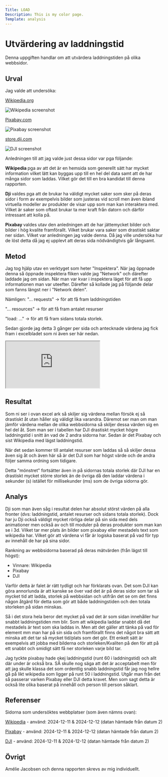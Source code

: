 ```yaml
---
Title: LOAD
Description: This is my color page.
Template: analysis
---
```


Utvärdering av laddningstid
=======================

Denna uppgiften handlar om att utvärdera laddningstiden
på olika webbsidor.

Urval
-----------------------

Jag valde att undersöka:

<a href="https://sv.wikipedia.org/wiki/Portal:Huvudsida" class="webchoices" >Wikipedia.org</a>

<img class="screenshotimage" src="%base_url%/image/screenshotWikipedia.png" alt="Wikipedia screenshot">


<a href="https://pixabay.com/sv/" class="webchoices" > Pixabay.com </a>

<img class="screenshotimage" src="%base_url%/image/screenshotPixabay.png" alt="Pixabay screenshot">


<a href="https://store.dji.com/se?utm_source=google&utm_medium=cpc&gad_source=1&gclid=CjwKCAiAjeW6BhBAEiwAdKltMnCxzFo3uLm-a3oe0E6QJrw0e8mAj8bK7Cav_oQqJ2LAqrDGWXqZ-hoCJ48QAvD_BwE" class="webchoices" >store.dji.com</a>


<img class="screenshotimage" src="%base_url%/image/screenshotDji.png" alt="DJI screenshot">

Anledningen till att jag valde just dessa sidor var pga följande:

<b> Wikipedia </b> pga av att det är en hemsida som generellt sätt har mycket information vilket lätt kan byggas upp till en hel del data samt att de har många sidor som laddas. Vilket gör det till en bra kandidat till denna rapporten. 

<b> Dji </b> valdes pga att de brukar ha väldigt mycket saker som sker på deras sidor i form av exempelvis bilder som justeras vid scroll men även ibland virtuella modeller av produkter de visar upp som man kan interaktera med. Vilket är saker som oftast brukar ta mer kraft från datorn och därför intressant att kolla på. 

<b> Pixabay </b> valdes utav den anledningen att de har jättemycket bilder och bilder i hög kvalite framförallt. Vilket brukar vara saker som drastiskt saktar ner sidan. Vilket var anledningen jag valde denna. Då jag ville undersöka hur de löst detta då jag ej upplevt att deras sida nödvändigtvis går långsamt. 


Metod
-----------------------

Jag tog hjälp utav en verktyget som heter "Inspektera". När jag öppnade denna så öppnade inspektera fliken valde jag "Network" och därefter laddade jag om sidan. När man var kvar i inspektera läget för att få upp informationen man var uteefter. Därefter så kollade jag på följande delar som fanns längst ner i "Network delen". 

Nämligen: 
"... requests" -> för att få fram laddningstiden

"... resources" -> för att få fram antalet resurser

"load: ..." -> för att få fram sidans totala storlek.

Sedan gjorde jag detta 3 gånger per sida och antecknade värdena jag fick fram i excelbladet som ni även ser här nedan. 


<iframe class="excel" src="https://docs.google.com/spreadsheets/d/e/2PACX-1vSAGT_-rrPjhN3SVC04m2Bykg5S3icUsD2TAfrpG8UvGLufm0KPiK2KXds5it7lxj2Fu-KjqHEH42bM/pubhtml?widget=true&amp;headers=false"></iframe>

Resultat
-----------------------

Som ni ser i ovan excel ark så skiljer sig värdena mellan försök ej så drastiskt åt utan håller sig väldigt lika varandra. Däremot ser man om man jämför värdena mellan de olika webbsidorna så skiljer dessa värden sig en hel del åt. Som man ser i tabellen har DJI drastiskt mycket högre laddningstid i snitt än vad de 2 andra sidorna har. Sedan är det Pixabay och sist Wikipedia med lägst laddningstid. 

När det sedan kommer till antalet resurser som laddas så så skiljer dessa även sig åt och även här så är det DJI som har högst värde och de andra följer samma ordning som tidigare. 

Detta "mönstret" fortsätter även in på sidornas totala storlek där DJI har en drastiskt mycket större storlek än de övriga då den laddar värdena i sekunder (s)
istället för millisekunder (ms) som de övriga sidorna gör. 

Analys
-----------------------

Dji som man även såg i resultat delen har absolut störst värden på alla fronter (dvs: laddningstid, antalet resurser och sidans totala storlek). Dock har ju
Dji också väldigt mycket rörliga delar på sin sida med dels animationer men också av och till moduler på deras produkter som man kan se i 3d. Vilket
tar mer plats än bilder som pixabay eller mestadels text som wikipedia har. Vilket gör att värdena vi får är logiska baserat på vad för typ av innehåll de har på sina
sidor. 

Rankning av webbsidorna baserad på deras mätvärden (från lägst till högst): 

- Vinnare: Wikipedia
- Pixabay
- DJI


Varför detta är falet är rätt tydligt och har förklarats ovan. Det som DJI kan göra annorlunda är att kanske se över vad det är på deras sidor som tar så mycket tid att ladda, storlek på webbsidan och utifrån det se om det finns någon åtgärd för detta som gör att både laddningstiden och den totala storleken på sidan minskas. 

Så i det stora hela beror det mycket på vad det är som sidan innehåller hur snabbt laddningstiden mm blir. Som att wikipedia laddar snabbt då det mestadels är text som ska laddas in. Men att det gäller att tänka på vad för element mm man har på sin sida och framförallt finns det något bra sätt att minska att det tar så mycket tid/plats som det gör. Ett enkelt sätt är exempelvis att jobba med bilderna och storleken/Kvaliten på den för att på ett snabbt och smidigt sätt få ner storleken varje bild tar. 

Jag tyckte pixabay hade okej laddningstid (runt 60 i laddningstid) och allt där under är också bra. SÅ skulle nog säga att det är acceptabelt men för att jag skulle klassa det som ordentlig snabb laddningstid får jag nog hellre gå på likt wikipedia som ligger på runt 50 i laddningstid. Utgår man från det så passerar varken Pixabay 
eller DJI detta kravet. Men som sagt detta är också lite olika baserat på innehåll och person till person såklart. 

Referenser
-----------------------

Sidorna som undersöktes webbplatser (som även nämns ovan):


<a href="https://sv.wikipedia.org/wiki/Portal:Huvudsida" class="links">Wikipedia</a> - använd: 2024-12-11 & 2024-12-12 (datan hämtade från datum 2) 

<a href="https://pixabay.com/sv/" class="links">Pixabay</a> - använd: 2024-12-11 & 2024-12-12 (datan hämtade från datum 2) 

<a href="https://store.dji.com/se?utm_source=google&utm_medium=cpc&gad_source=1&gclid=CjwKCAiAjeW6BhBAEiwAdKltMnCxzFo3uLm-a3oe0E6QJrw0e8mAj8bK7Cav_oQqJ2LAqrDGWXqZ-hoCJ48QAvD_BwE" class="links">DJI</a> - använd: 2024-12-11 & 2024-12-12 (datan hämtade från datum 2)

Övrigt
-----------------------

Amélie Jacobsen och denna rapporten skrevs av mig individuellt. 